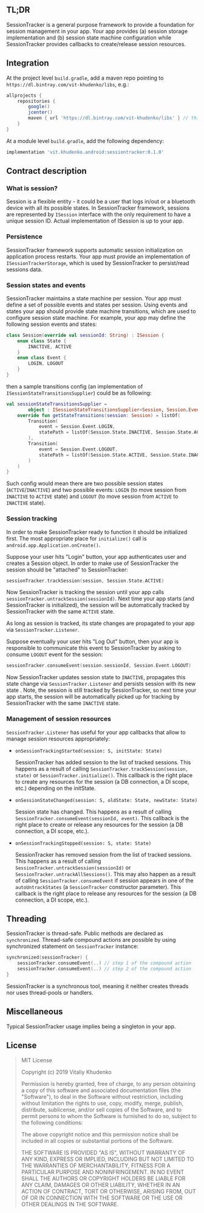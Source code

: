 ## TL;DR

SessionTracker is a general purpose framework to provide a foundation for session management in your app.
Your app provides (a) session storage implementation and (b) session state machine configuration while SessionTracker
provides callbacks to create/release session resources.

## Integration

At the project level `build.gradle`, add a maven repo pointing to `https://dl.bintray.com/vit-khudenko/libs`, e.g.:

```groovy
allprojects {
    repositories {
        google()
        jcenter()
        maven { url 'https://dl.bintray.com/vit-khudenko/libs' } // this is it
    }
}
```

At a module level `build.gradle`, add the following dependency:

```groovy
implementation 'vit.khudenko.android:sessiontracker:0.1.0'
```

## Contract description

### What is session?
Session is a flexible entity - it could be a user that logs in/out or a bluetooth device with all its possible
states. In SessionTracker framework, sessions are represented by `ISession` interface with the only
requirement to have a unique session ID. Actual implementation of ISession is up to your app.

### Persistence

SessionTracker framework supports automatic session initialization on application process restarts. Your
app must provide an implementation of `ISessionTrackerStorage`, which is used by
SessionTracker to persist/read sessions data.

### Session states and events

SessionTracker maintains a state machine per session. Your app must define a set of possible events and
states per session. Using events and states your app should provide state machine transitions, which are
used to configure session state machine. For example, your app may define the following session events and states:

```kotlin
class Session(override val sessionId: String) : ISession {
    enum class State {
        INACTIVE, ACTIVE
    }
    enum class Event {
        LOGIN, LOGOUT
    }
}
```

then a sample transitions config (an implementation of `ISessionStateTransitionsSupplier`) could be as following:

```kotlin
val sessionStateTransitionsSupplier =
        object : ISessionStateTransitionsSupplier<Session, Session.Event, Session.State> {
    override fun getStateTransitions(session: Session) = listOf(
        Transition(
            event = Session.Event.LOGIN,
            statePath = listOf(Session.State.INACTIVE, Session.State.ACTIVE)
        ),
        Transition(
            event = Session.Event.LOGOUT,
            statePath = listOf(Session.State.ACTIVE, Session.State.INACTIVE)
        )
    )
}
```

Such config would mean there are two possible session states (`ACTIVE`/`INACTIVE`) and two possible events: `LOGIN`
(to move session from `INACTIVE` to `ACTIVE` state) and `LOGOUT` (to move session from `ACTIVE` to `INACTIVE` state).

### Session tracking

In order to make SessionTracker ready to function it should be initialized first. The most appropriate place for
`initialize()` call is `android.app.Application.onCreate()`.

Suppose your user hits "Login" button, your app authenticates user and creates a Session object. In order to make
use of SessionTracker the session should be "attached" to SessionTracker:

```kotlin
sessionTracker.trackSession(session, Session.State.ACTIVE)
```

Now SessionTracker is tracking the session until your app calls `sessionTracker.untrackSession(sessionId)`.
Next time your app starts (and SessionTracker is initialized), the session will be automatically tracked by
SessionTracker with the same `ACTIVE` state.

As long as session is tracked, its state changes are propagated to your app via `SessionTracker.Listener`.

Suppose eventually your user hits "Log Out" button, then your app is responsible to communicate this event
to SessionTracker by asking to consume `LOGOUT` event for the session:

```kotlin
sessionTracker.consumeEvent(session.sessionId, Session.Event.LOGOUT)
```

Now SessionTracker updates session state to `INACTIVE`, propagates this state change via
`SessionTracker.Listener` and persists session with its new state . Note, the session is still tracked 
by SessionTracker, so next time your app starts, the session will be automatically picked up for
tracking by SessionTracker with the same `INACTIVE` state.

### Management of session resources

`SessionTracker.Listener` has useful for your app callbacks that allow to manage session resources appropriately:

- `onSessionTrackingStarted(session: S, initState: State)`

    SessionTracker has added session to the list of tracked sessions.
    This happens as a result of calling `SessionTracker.trackSession(session, state)` or `SessionTracker.initialize()`.
    This callback is the right place to create any resources for the session (a DB connection, a DI scope, etc.)
    depending on the initState.
    
- `onSessionStateChanged(session: S, oldState: State, newState: State)`

    Session state has changed.
    This happens as a result of calling `SessionTracker.consumeEvent(sessionId, event)`.
    This callback is the right place to create or release any resources for the session (a DB connection,
    a DI scope, etc.).
    
- `onSessionTrackingStopped(session: S, state: State)`

    SessionTracker has removed session from the list of tracked sessions. This happens as a result
    of calling `SessionTracker.untrackSession(sessionId)` or `SessionTracker.untrackAllSessions()`.
    This may also happen as a result of calling `SessionTracker.consumeEvent` if session appears in one of 
    the `autoUntrackStates` (a `SessionTracker` constructor parameter).
    This callback is the right place to release any resources for the session (a DB connection, a DI scope, etc.).

## Threading

SessionTracker is thread-safe. Public methods are declared as `synchronized`. Thread-safe compound actions are
possible by using synchronized statement on `SessionTracker` instance:

```kotlin
synchronized(sessionTracker) {
    sessionTracker.consumeEvent(..) // step 1 of the compound action
    sessionTracker.consumeEvent(..) // step 2 of the compound action
}
```

SessionTracker is a synchronous tool, meaning it neither creates threads nor uses thread-pools or handlers.

## Miscellaneous

Typical SessionTracker usage implies being a singleton in your app.

## License

> MIT License
> 
> Copyright (c) 2019 Vitaliy Khudenko
> 
> Permission is hereby granted, free of charge, to any person obtaining a copy
> of this software and associated documentation files (the "Software"), to deal
> in the Software without restriction, including without limitation the rights
> to use, copy, modify, merge, publish, distribute, sublicense, and/or sell
> copies of the Software, and to permit persons to whom the Software is
> furnished to do so, subject to the following conditions:
> 
> The above copyright notice and this permission notice shall be included in all
> copies or substantial portions of the Software.
> 
> THE SOFTWARE IS PROVIDED "AS IS", WITHOUT WARRANTY OF ANY KIND, EXPRESS OR
> IMPLIED, INCLUDING BUT NOT LIMITED TO THE WARRANTIES OF MERCHANTABILITY,
> FITNESS FOR A PARTICULAR PURPOSE AND NONINFRINGEMENT. IN NO EVENT SHALL THE
> AUTHORS OR COPYRIGHT HOLDERS BE LIABLE FOR ANY CLAIM, DAMAGES OR OTHER
> LIABILITY, WHETHER IN AN ACTION OF CONTRACT, TORT OR OTHERWISE, ARISING FROM,
> OUT OF OR IN CONNECTION WITH THE SOFTWARE OR THE USE OR OTHER DEALINGS IN THE
> SOFTWARE.
